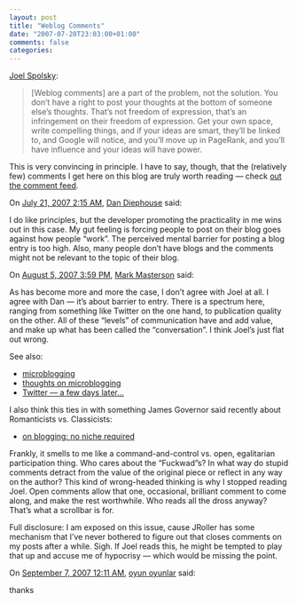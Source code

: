 ```yaml
---
layout: post
title: "Weblog Comments"
date: "2007-07-20T23:03:00+01:00"
comments: false
categories: 
---
```


<p><a href="http://www.joelonsoftware.com/items/2007/07/20.html">Joel Spolsky</a>:</p>

<blockquote>
<p>[Weblog comments] are a part of the problem, not the solution. You don&#8217;t have a right to post your thoughts at the bottom of someone else&#8217;s thoughts. That&#8217;s not freedom of expression, that&#8217;s an infringement on their freedom of expression. Get your own space, write compelling things, and if your ideas are smart, they&#8217;ll be linked to, and Google will notice, and you&#8217;ll move up in PageRank, and you&#8217;ll have influence and your ideas will have power.</p>
</blockquote>

<p>This is very convincing in principle. I have to say, though, that the (relatively few) comments I get here on this blog are truly worth reading &#8212; check <a href="/blog/st/comments.xml">out the comment feed</a>.</p>

<section class="comments">



<div class="comment" id="comment-1389">
On <a href="#comment-1389" title="Permalink to this comment">July 21, 2007  2:15 AM</a>, <a href="http://netzooid.com" title="http://netzooid.com" rel="nofollow">Dan Diephouse</a>
said:
<p>I do like principles, but the developer promoting the practicality in me wins out in this case. My gut feeling is forcing people to post on their blog goes against how people &#8220;work&#8221;. The perceived mental barrier for posting a blog entry is too high. Also, many people don&#8217;t have blogs and the comments might not be relevant to the topic of their blog.</p>


<div class="comment" id="comment-1390">
On <a href="#comment-1390" title="Permalink to this comment">August  5, 2007  3:59 PM</a>, <a href="http://www.jroller.com/MasterMark/" title="http://www.jroller.com/MasterMark/" rel="nofollow">Mark Masterson</a>
said:
<p>As has become more and more the case, I don&#8217;t agree with Joel at all.  I agree with Dan &#8212; it&#8217;s about barrier to entry.  There is a spectrum here, ranging from something like Twitter on the one hand, to publication quality on the other.  All of these &#8220;levels&#8221; of communication have and add value, and make up what has been called the &#8220;conversation&#8221;.  I think Joel&#8217;s just flat out wrong.</p>

<p>See also:</p>

<ul>
<li><a href="http://www.wordspy.com/words/microblogging.asp" rel="nofollow">microblogging</a></li>
<li><a href="http://www.desertofmydreams.com/?p=4449" rel="nofollow">thoughts on microblogging</a></li>
<li><a href="http://www.jroller.com/MasterMark/entry/twitter_a_few_days_later" rel="nofollow">Twitter &#8212; a few days later&#8230;</a></li>
</ul>

<p>I also think this ties in with something James Governor said recently about Romanticists vs. Classicists:</p>

<ul>
<li><a href="http://www.redmonk.com/jgovernor/2007/08/03/on-blogging-no-niche-required/" rel="nofollow">on blogging: no niche required</a></li>
</ul>

<p>Frankly, it smells to me like a command-and-control vs. open, egalitarian participation thing.  Who cares about the &#8220;Fuckwad&#8221;s?  In what way do stupid comments detract from the value of the original piece or reflect in any way on the author?  This kind of wrong-headed thinking is why I stopped reading Joel.  Open comments allow that one, occasional, brilliant comment to come along, and make the rest worthwhile.  Who reads all the dross anyway?  That&#8217;s what a scrollbar is for.</p>

<p>Full disclosure:  I am exposed on this issue, cause JRoller has some mechanism that I&#8217;ve never bothered to figure out that closes comments on my posts after a while.  Sigh.  If Joel reads this, he might be tempted to play that up and accuse me of hypocrisy &#8212; which would be missing the point.</p>


<div class="comment" id="comment-1391">
On <a href="#comment-1391" title="Permalink to this comment">September  7, 2007 12:11 AM</a>, <a href="http://www.oyun27.com" title="http://www.oyun27.com" rel="nofollow">oyun oyunlar</a>
said:
<p>thanks</p>


</section>

